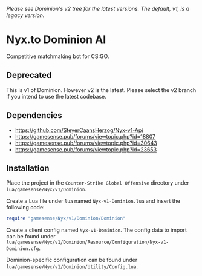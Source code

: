 *Please see Dominion's v2 tree for the latest versions. The default, v1, is a legacy version.*

# Nyx.to Dominion AI
Competitive matchmaking bot for CS:GO.

## Deprecated
This is v1 of Dominion. However v2 is the latest. Please select the v2 branch if you intend to use the latest codebase.

## Dependencies
- https://github.com/SteyerCaansHerzog/Nyx-v1-Api
- https://gamesense.pub/forums/viewtopic.php?id=18807
- https://gamesense.pub/forums/viewtopic.php?id=30643
- https://gamesense.pub/forums/viewtopic.php?id=23653

## Installation
Place the project in the `Counter-Strike Global Offensive` directory under `lua/gamesense/Nyx/v1/Dominion`.

Create a Lua file under `lua` named `Nyx-v1-Dominion.lua` and insert the following code:
```lua
require "gamesense/Nyx/v1/Dominion/Dominion"
```

Create a client config named `Nyx-v1-Dominion`. The config data to import can be found under `lua/gamesense/Nyx/v1/Dominion/Resource/Configuration/Nyx-v1-Dominion.cfg`.

Dominion-specific configuration can be found under `lua/gamesense/Nyx/v1/Dominion/Utility/Config.lua`.
